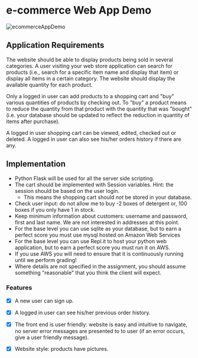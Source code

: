 
# e-commerce Web App Demo

![ecommerceAppDemo](https://user-images.githubusercontent.com/35973818/120252233-ed0b1c80-c251-11eb-876b-c346e7db7c19.gif)



## Application Requirements
The website should be able to display products being sold in several categories. A user visiting your web store application can search for products (i.e., search for a specific item name and display that item) or display all items in a certain category. The website should display the available quantity for each product.

Only a logged in user can add products to a shopping cart and "buy" various quantities of products by checking out. To "buy" a product means to reduce the quantity from that product with the quantity that was "bought" (i.e. your database should be updated to reflect the reduction in quantity of items after purchase). 

A logged in user shopping cart can be viewed, edited, checked out or deleted. A logged in user can also see his/her orders history if there are any.

## Implementation
- Python Flask will be used for all the server side scripting.
- The cart should be implemented with Session variables. Hint: the session should be based on the user login.
  - This means the shopping cart should *not* be stored in your database.
- Check user input: do not allow me to buy -2 boxes of detergent or, 100 boxes if you only have 1 in stock.
- Keep minimum information about customers: username and password, first and last name. We are not interested in addresses at this point.
- For the base level you can use sqlite as your database, but to earn a perfect score you must use mysql hosted on Amazon Web Services
- For the base level you can use Repl.it to host your python web application, but to earn a perfect score you must run it on AWS.
- If you use AWS you will need to ensure that it is continuously running until we perform grading!
- Where details are not specified in the assignment, you should assume something "reasonable" that you think the client will expect.


### Features
- [X] A new user can sign up.
- [X] A logged in user can see his/her previous order history.
- [X] The front end is user friendly: website is easy and intuitive to navigate, no server error messages are presented to to user (if an error occurs, give a user friendly message).
- [X] Website style: products have pictures.

